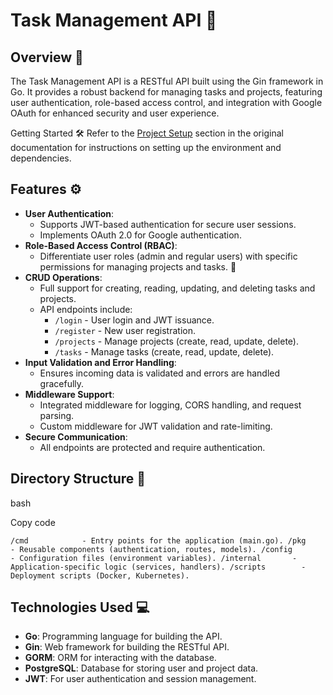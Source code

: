# Task Management API 🚀

## Overview 🌟

The Task Management API is a RESTful API built using the Gin framework in Go. It provides a robust backend for managing tasks and projects, featuring user authentication, role-based access control, and integration with Google OAuth for enhanced security and user experience.

Getting Started 🛠️
Refer to the  [Project Setup](./docs/project_setup.md) section in the original documentation for instructions on setting up the environment and dependencies.

## Features ⚙️

-   **User Authentication**:
    -   Supports JWT-based authentication for secure user sessions. 
    -   Implements OAuth 2.0 for Google authentication. 
-   **Role-Based Access Control (RBAC)**:
    -   Differentiate user roles (admin and regular users) with specific permissions for managing projects and tasks. 👥
-   **CRUD Operations**:
    -   Full support for creating, reading, updating, and deleting tasks and projects. 
    -   API endpoints include:
        -   `/login` - User login and JWT issuance. 
        -   `/register` - New user registration. 
        -   `/projects` - Manage projects (create, read, update, delete). 
        -   `/tasks` - Manage tasks (create, read, update, delete). 
-   **Input Validation and Error Handling**:
    -   Ensures incoming data is validated and errors are handled gracefully. 
-   **Middleware Support**:
    -   Integrated middleware for logging, CORS handling, and request parsing. 
    -   Custom middleware for JWT validation and rate-limiting. 
-   **Secure Communication**:
    -   All endpoints are protected and require authentication. 

## Directory Structure 📁

bash

Copy code

`/cmd            - Entry points for the application (main.go).
/pkg            - Reusable components (authentication, routes, models).
/config         - Configuration files (environment variables).
/internal       - Application-specific logic (services, handlers).
/scripts        - Deployment scripts (Docker, Kubernetes).` 

## Technologies Used 💻

-   **Go**: Programming language for building the API.
-   **Gin**: Web framework for building the RESTful API.
-   **GORM**: ORM for interacting with the database.
-   **PostgreSQL**: Database for storing user and project data.
-   **JWT**: For user authentication and session management.

